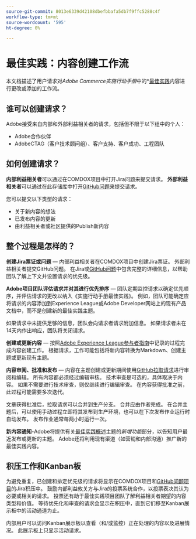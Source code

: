 ```yaml
---
source-git-commit: 8013e6339d42108dbefbbafa5db7f9ffc5288c4f
workflow-type: tm+mt
source-wordcount: '595'
ht-degree: 0%

---
```

# 最佳实践：内容创建工作流

本文档描述了用户请求对&#x200B;*Adobe Commerce实施行动手册*&#x200B;中的&#x200B;*[最佳实践](https://experienceleague.adobe.com/docs/commerce-operations/implementation-playbook/best-practices/phases.html*)内容进行更改或添加的工作流。

## 谁可以创建请求？

Adobe接受来自内部和外部利益相关者的请求，包括但不限于以下组中的个人：

- Adobe合作伙伴
- AdobeCTAG（客户技术顾问组）、客户支持、客户成功、工程团队

## 如何创建请求？

**内部利益相关者**&#x200B;可以通过在COMDOX项目中打开Jira问题来提交请求。 **外部利益相关者**&#x200B;可以通过在此存储库中打开[GitHub问题](https://github.com/AdobeDocs/commerce-operations.en/issues/new/choose)来提交请求。

您可以提交以下类型的请求：

- 关于新内容的想法
- 已发布内容的更新
- 由利益相关者或社区提供的Publish新内容

## 整个过程是怎样的？


**创建Jira票证或问题** — 内部利益相关者在COMDOX项目中创建Jira票证。 外部利益相关者提交GitHub问题。 在Jira或[GitHub问题](https://github.com/AdobeDocs/commerce-operations.en/issues/new/choose)中包含完整的详细信息，以帮助团队了解上下文并设置请求的优先级。

**Adobe项目团队评估请求并对其进行优先排序** — 团队定期监控请求以确定优先顺序，并评估请求的更改以纳入《实施行动手册最佳实践》。 例如，团队可能确定应将请求的内容添加到Experience League或Adobe Developer网站上的现有产品文档中，而不是创建新的最佳实践主题。

如果请求中未提供足够的信息，团队会向请求者请求附加信息。 如果请求者未在14天内作出响应，团队将关闭请求。

**创建或更新内容** — 按照[Adobe Experience League参与者指南](https://experienceleague.adobe.com/docs/contributor/contributor-guide/introduction.html)中记录的过程完成内容创建工作。 根据请求，工作可能包括将新内容转换为Markdown、创建主题或更新现有主题。

**内容审阅、批准和发布** — 内容在主题创建或更新期间使用[GitHub拉取请求](https://experienceleague.adobe.com/docs/contributor/contributor-guide/setup/git-fundamentals.html?lang=en#pull-requests)进行审阅和编辑。 所有内容都必须经过编辑审核。 技术审查是可选的，具体取决于内容。 如果不需要进行技术审查，则仅继续进行编辑审查。 在内容获得批准之前，此过程可能需要多次迭代。

文章获得批准后，拉取请求可以合并到生产分支。 合并应由作者完成。 在合并主题后，可以使用手动过程立即将其发布到生产环境，也可以在下次发布作业运行时自动发布。 发布作业通常每两小时运行一次。

**新内容通知**-Adobe将提供有关[最佳实践概述](https://experienceleague.adobe.com/docs/commerce-operations/implementation-playbook/best-practices/phases.html?lang=en)主题的&#x200B;*新增功能*&#x200B;部分，以告知用户最近发布或更新的主题。 Adobe还将利用现有渠道（如营销和内部沟通）推广新的最佳实践内容。

## 积压工作和Kanban板

为避免重复，已创建和排定优先级的请求将显示在COMDOX项目和[GitHub问题项目](https://github.com/orgs/AdobeDocs/projects/6/views/1)的Jira积压中。 鼓励内部利益攸关方与Jira的投票系统合作，以投票表决其认为必要或相关的请求。 投票还有助于最佳实践项目团队了解利益相关者期望的内容类型和价值。 等待优先化和审查的请求会显示在积压中，直到它们移至Kanban展示板中的活动通道为止。

内部用户可以访问Kanban展示板以查看（和/或监控）正在处理的内容以及进展情况。 此展示板上只显示活动请求。
